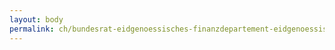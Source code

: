 ```yaml
---
layout: body
permalink: ch/bundesrat-eidgenoessisches-finanzdepartement-eidgenoessisches-personalamt-direktion-personalwirtschaft-und-controlling-personalwirtschaft-und-budgetierung/
---
```


